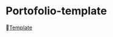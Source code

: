 ﻿# Portofolio-template

🔗[Template](https://raw.githack.com/KyuuraCao/Portofolio-template/main/index.html)

